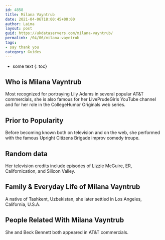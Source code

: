 ```yaml
---
id: 4858
title: Milana Vayntrub
date: 2021-04-06T18:00:45+00:00
author: Laima
layout: post
guid: https://ukdataservers.com/milana-vayntrub/
permalink: /04/06/milana-vayntrub
tags:
- say thank you
category: Guides
---
```


* some text
{: toc}


## Who is Milana Vayntrub
                  
                  
                  
Most recognized for portraying Lily Adams in several popular AT&T commercials, she is also famous for her LivePrudeGirls YouTube channel and for her role in the CollegeHumor Originals web series.
                  
              
            
              
            
                
                
                
## Prior to Popularity
                  
                  
                  
Before becoming known both on television and on the web, she performed with the famous Upright Citizens Brigade improv comedy troupe.
                  
              
            
              
            
                
                
                
## Random data
                  
                  
                  
Her television credits include episodes of Lizzie McGuire, ER, Californication, and Silicon Valley.
                  
              
            
              
            
                
                
                
## Family & Everyday Life of Milana Vayntrub
                  
                  
                  
A native of Tashkent, Uzbekistan, she later settled in Los Angeles, California, U.S.A.
                  
              
            
              
            
                
                
                
## People Related With Milana Vayntrub
                  
                  
                  
She and Beck Bennett both appeared in AT&T commercials.
                  
              
            
              
            
                
              
            
              
              
            
            
              
            
          
          
          